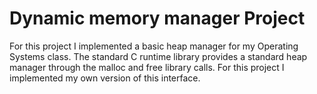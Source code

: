 # Dynamic memory manager Project

For this project I implemented a basic heap manager for my Operating Systems class. The standard C runtime library provides a standard heap manager through the malloc and free library calls. For this project I implemented my own version of this interface.

